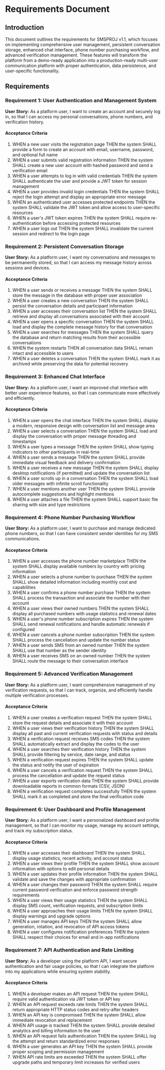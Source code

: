 # Requirements Document

## Introduction

This document outlines the requirements for SMSPROJ v1.1, which focuses on implementing comprehensive user management, persistent conversation storage, enhanced chat interface, phone number purchasing workflow, and advanced verification management. These features will transform the platform from a demo-ready application into a production-ready multi-user communication platform with proper authentication, data persistence, and user-specific functionality.

## Requirements

### Requirement 1: User Authentication and Management System

**User Story:** As a platform user, I want to create an account and securely log in, so that I can access my personal conversations, phone numbers, and verification history.

#### Acceptance Criteria

1. WHEN a new user visits the registration page THEN the system SHALL provide a form to create an account with email, username, password, and optional full name
2. WHEN a user submits valid registration information THEN the system SHALL create a new user account with hashed password and send a verification email
3. WHEN a user attempts to log in with valid credentials THEN the system SHALL authenticate the user and provide a JWT token for session management
4. WHEN a user provides invalid login credentials THEN the system SHALL reject the login attempt and display an appropriate error message
5. WHEN an authenticated user accesses protected endpoints THEN the system SHALL validate the JWT token and allow access to user-specific resources
6. WHEN a user's JWT token expires THEN the system SHALL require re-authentication before accessing protected resources
7. WHEN a user logs out THEN the system SHALL invalidate the current session and redirect to the login page

### Requirement 2: Persistent Conversation Storage

**User Story:** As a platform user, I want my conversations and messages to be permanently stored, so that I can access my message history across sessions and devices.

#### Acceptance Criteria

1. WHEN a user sends or receives a message THEN the system SHALL store the message in the database with proper user association
2. WHEN a user creates a new conversation THEN the system SHALL persist the conversation details and participant information
3. WHEN a user accesses their conversation list THEN the system SHALL retrieve and display all conversations associated with their account
4. WHEN a user opens a specific conversation THEN the system SHALL load and display the complete message history for that conversation
5. WHEN a user searches for messages THEN the system SHALL query the database and return matching results from their accessible conversations
6. WHEN the system restarts THEN all conversation data SHALL remain intact and accessible to users
7. WHEN a user deletes a conversation THEN the system SHALL mark it as archived while preserving the data for potential recovery

### Requirement 3: Enhanced Chat Interface

**User Story:** As a platform user, I want an improved chat interface with better user experience features, so that I can communicate more effectively and efficiently.

#### Acceptance Criteria

1. WHEN a user opens the chat interface THEN the system SHALL display a modern, responsive design with conversation list and message area
2. WHEN a user selects a conversation THEN the system SHALL load and display the conversation with proper message threading and timestamps
3. WHEN a user types a message THEN the system SHALL show typing indicators to other participants in real-time
4. WHEN a user sends a message THEN the system SHALL provide immediate visual feedback and delivery confirmation
5. WHEN a user receives a new message THEN the system SHALL display desktop notifications (if permitted) and update the conversation list
6. WHEN a user scrolls up in a conversation THEN the system SHALL load older messages with infinite scroll functionality
7. WHEN a user mentions another user THEN the system SHALL provide autocomplete suggestions and highlight mentions
8. WHEN a user attaches a file THEN the system SHALL support basic file sharing with size and type restrictions

### Requirement 4: Phone Number Purchasing Workflow

**User Story:** As a platform user, I want to purchase and manage dedicated phone numbers, so that I can have consistent sender identities for my SMS communications.

#### Acceptance Criteria

1. WHEN a user accesses the phone number marketplace THEN the system SHALL display available numbers by country with pricing information
2. WHEN a user selects a phone number to purchase THEN the system SHALL show detailed information including monthly cost and capabilities
3. WHEN a user confirms a phone number purchase THEN the system SHALL process the transaction and associate the number with their account
4. WHEN a user views their owned numbers THEN the system SHALL display all purchased numbers with usage statistics and renewal dates
5. WHEN a user's phone number subscription expires THEN the system SHALL send renewal notifications and handle automatic renewals if configured
6. WHEN a user cancels a phone number subscription THEN the system SHALL process the cancellation and update the number status
7. WHEN a user sends SMS from an owned number THEN the system SHALL use that number as the sender identity
8. WHEN a user receives SMS on an owned number THEN the system SHALL route the message to their conversation interface

### Requirement 5: Advanced Verification Management

**User Story:** As a platform user, I want comprehensive management of my verification requests, so that I can track, organize, and efficiently handle multiple verification processes.

#### Acceptance Criteria

1. WHEN a user creates a verification request THEN the system SHALL store the request details and associate it with their account
2. WHEN a user views their verification history THEN the system SHALL display all past and current verification requests with status and details
3. WHEN a verification request receives SMS codes THEN the system SHALL automatically extract and display the codes to the user
4. WHEN a user searches their verification history THEN the system SHALL provide filtering by service, date range, and status
5. WHEN a verification request expires THEN the system SHALL update the status and notify the user of expiration
6. WHEN a user cancels a verification request THEN the system SHALL process the cancellation and update the request status
7. WHEN a user exports verification data THEN the system SHALL provide downloadable reports in common formats (CSV, JSON)
8. WHEN a verification request completes successfully THEN the system SHALL mark it as completed and store the final verification code

### Requirement 6: User Dashboard and Profile Management

**User Story:** As a platform user, I want a personalized dashboard and profile management, so that I can monitor my usage, manage my account settings, and track my subscription status.

#### Acceptance Criteria

1. WHEN a user accesses their dashboard THEN the system SHALL display usage statistics, recent activity, and account status
2. WHEN a user views their profile THEN the system SHALL show account information with options to edit personal details
3. WHEN a user updates their profile information THEN the system SHALL validate and save the changes with appropriate confirmation
4. WHEN a user changes their password THEN the system SHALL require current password verification and enforce password strength requirements
5. WHEN a user views their usage statistics THEN the system SHALL display SMS count, verification requests, and subscription limits
6. WHEN a user approaches their usage limits THEN the system SHALL display warnings and upgrade options
7. WHEN a user manages API keys THEN the system SHALL allow generation, rotation, and revocation of API access tokens
8. WHEN a user configures notification preferences THEN the system SHALL respect their choices for email and in-app notifications

### Requirement 7: API Authentication and Rate Limiting

**User Story:** As a developer using the platform API, I want secure authentication and fair usage policies, so that I can integrate the platform into my applications while ensuring system stability.

#### Acceptance Criteria

1. WHEN a developer makes an API request THEN the system SHALL require valid authentication via JWT token or API key
2. WHEN an API request exceeds rate limits THEN the system SHALL return appropriate HTTP status codes and retry-after headers
3. WHEN an API key is compromised THEN the system SHALL allow immediate revocation and replacement
4. WHEN API usage is tracked THEN the system SHALL provide detailed analytics and billing information to the user
5. WHEN an API request fails authentication THEN the system SHALL log the attempt and return standardized error responses
6. WHEN a user generates an API key THEN the system SHALL provide proper scoping and permission management
7. WHEN API rate limits are exceeded THEN the system SHALL offer upgrade paths and temporary limit increases for verified users
